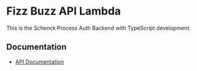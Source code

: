 # Fizz Buzz API Lambda

This is the Schenck Process Auth Backend with TypeScript development.

## Documentation

- [API Documentation](docs/README.md)
